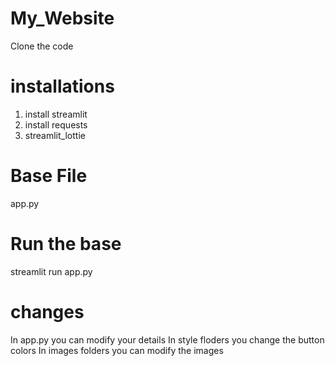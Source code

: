 # My_Website
Clone the code

# installations
1. install streamlit
2. install requests
3. streamlit_lottie

# Base File
app.py

# Run the base 
streamlit run app.py

# changes
In app.py you can modify your details
In style floders you change the button colors
In images folders you can modify the images


